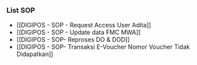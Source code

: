 ### List SOP
- [[DIGIPOS - SOP - Request Access User Adita]]
- [[DIGIPOS - SOP - Update data FMC MWA]]
- [[DIGIPOS - SOP- Reproses DO & DOD]]
- [[DIGIPOS - SOP- Transaksi E-Voucher Nomor Voucher Tidak Didapatkan]]
